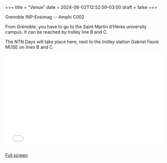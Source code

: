 +++
title = "Venue"
date = 2024-06-02T12:52:59-03:00
draft = false
+++

Grenoble INP-Ensimag -- Amphi C002

From Grenoble, you have to go to the Saint Martin d’Hères university campus. It can be reached by trolley line B and C.

The NTN Days will take place here, next to the trolley station Gabriel Fauré MUSE on lines B and C.

<iframe width="100%" height="300px" frameborder="0" allowfullscreen allow="geolocation" src="//umap.openstreetmap.fr/fr/map/ntn-days-2024_1095795?scaleControl=false&miniMap=false&scrollWheelZoom=false&zoomControl=true&editMode=disabled&moreControl=true&searchControl=null&tilelayersControl=null&embedControl=null&datalayersControl=true&onLoadPanel=none&captionBar=false&captionMenus=true"></iframe>
<p><a href="//umap.openstreetmap.fr/fr/map/ntn-days-2024_1095795?scaleControl=false&miniMap=false&scrollWheelZoom=true&zoomControl=true&editMode=disabled&moreControl=true&searchControl=null&tilelayersControl=null&embedControl=null&datalayersControl=true&onLoadPanel=none&captionBar=false&captionMenus=true">Full screen</a></p>
